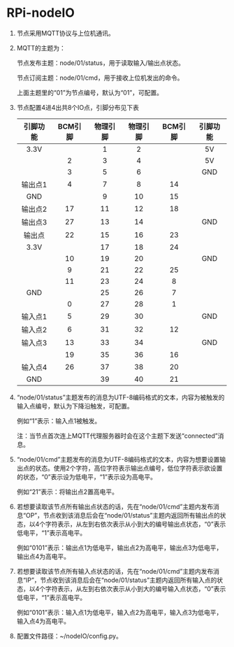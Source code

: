 # RPi-nodeIO

1. 节点采用MQTT协议与上位机通讯。

2. MQTT的主题为：

    节点发布主题：node/01/status，用于读取输入/输出点状态。

    节点订阅主题：node/01/cmd，用于接收上位机发出的命令。

    上面主题里的“01”为节点编号，默认为“01”，可配置。

3. 节点配置4进4出共8个IO点，引脚分布见下表

    | 引脚功能 | BCM引脚 | 物理引脚 | 物理引脚 | BCM引脚 | 引脚功能 |
    | :------: | :-----: | :------: | :------: | :-----: | :------: |
    | 3.3V     |         | 1        | 2        |         | 5V       |
    |          | 2       | 3        | 4        |         | 5V       |
    |          | 3       | 5        | 6        |         | GND      |
    | 输出点1  | 4       | 7        | 8        | 14      |          |
    | GND      |         | 9        | 10       | 15      |          |
    | 输出点2  | 17      | 11       | 12       | 18      |          |
    | 输出点3  | 27      | 13       | 14       |         | GND      |
    | 输出点   | 22      | 15       | 16       | 23      |          |
    | 3.3V     |         | 17       | 18       | 24      |          |
    |          | 10      | 19       | 20       |         | GND      |
    |          | 9       | 21       | 22       | 25      |          |
    |          | 11      | 23       | 24       | 8       |          |
    | GND      |         | 25       | 26       | 7       |          |
    |          | 0       | 27       | 28       | 1       |          |
    | 输入点1  | 5       | 29       | 30       |         | GND      |
    | 输入点2  | 6       | 31       | 32       | 12      |          |
    | 输入点3  | 13      | 33       | 34       |         | GND      |
    |          | 19      | 35       | 36       | 16      |          |
    | 输入点4  | 26      | 37       | 38       | 20      |          |
    | GND      |         | 39       | 40       | 21      |          |

4. “node/01/status”主题发布的消息为UTF-8编码格式的文本，内容为被触发的输入点编号，默认为下降沿触发，可配置。

    例如“1”表示：输入点1被触发。

    注：当节点首次连上MQTT代理服务器时会在这个主题下发送“connected”消息。

5. “node/01/cmd”主题发布的消息为UTF-8编码格式的文本，内容为想要设置输出点的状态。使用2个字符，高位字符表示输出点编号，低位字符表示欲设置的状态，“0”表示设为低电平，“1”表示设为高电平。

    例如“21”表示：将输出点2置高电平。

6. 若想要读取该节点所有输出点状态的话，先在“node/01/cmd”主题内发布消息“OP”，节点收到该消息后会在“node/01/status”主题内返回所有输出点的状态，以4个字符表示，从左到右依次表示从小到大的编号输出点状态，“0”表示低电平，“1”表示高电平。

    例如“0101”表示：输出点1为低电平，输出点2为高电平，输出点3为低电平，输出点4为高电平。

7. 若想要读取该节点所有输入点状态的话，先在“node/01/cmd”主题内发布消息“IP”，节点收到该消息后会在“node/01/status”主题内返回所有输入点的状态，以4个字符表示，从左到右依次表示从小到大的编号输入点状态，“0”表示低电平，“1”表示高电平。

    例如“0101”表示：输入点1为低电平，输入点2为高电平，输入点3为低电平，输入点4为高电平。

8. 配置文件路径：~/nodeIO/config.py。
